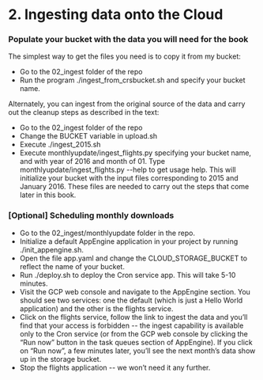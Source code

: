# 2. Ingesting data onto the Cloud

### Populate your bucket with the data you will need for the book
The simplest way to get the files you need is to copy it from my bucket:
* Go to the 02_ingest folder of the repo
* Run the program ./ingest_from_crsbucket.sh and specify your bucket name.

Alternately, you can ingest from the original source of the data and carry out the cleanup steps as described in the text:
* Go to the 02_ingest folder of the repo
* Change the BUCKET variable in upload.sh
* Execute ./ingest_2015.sh
* Execute monthlyupdate/ingest_flights.py specifying your bucket name, and with year of 2016 and month of 01.  Type monthlyupdate/ingest_flights.py --help to get usage help.
This will initialize your bucket with the input files corresponding to 2015 and January 2016. These files are needed to carry out the steps that come later in this book.

### [Optional] Scheduling monthly downloads
* Go to the 02_ingest/monthlyupdate folder in the repo.
* Initialize a default AppEngine application in your project by running ./init_appengine.sh.
* Open the file app.yaml and change the CLOUD_STORAGE_BUCKET to reflect the name of your bucket.
* Run ./deploy.sh to deploy the Cron service app.  This will take 5-10 minutes.
* Visit the GCP web console and navigate to the AppEngine section. You should see two services: one the default (which is just a Hello World application) and the other is the flights service.
* Click on the flights service, follow the link to ingest the data and you’ll find that your access is forbidden -- the ingest capability is available only to the Cron service (or from the GCP web console by clicking the “Run now” button in the task queues section of AppEngine). If you click on “Run now”, a few minutes later, you’ll see the next month’s data show up in the storage bucket.
* Stop the flights application -- we won’t need it any further.
